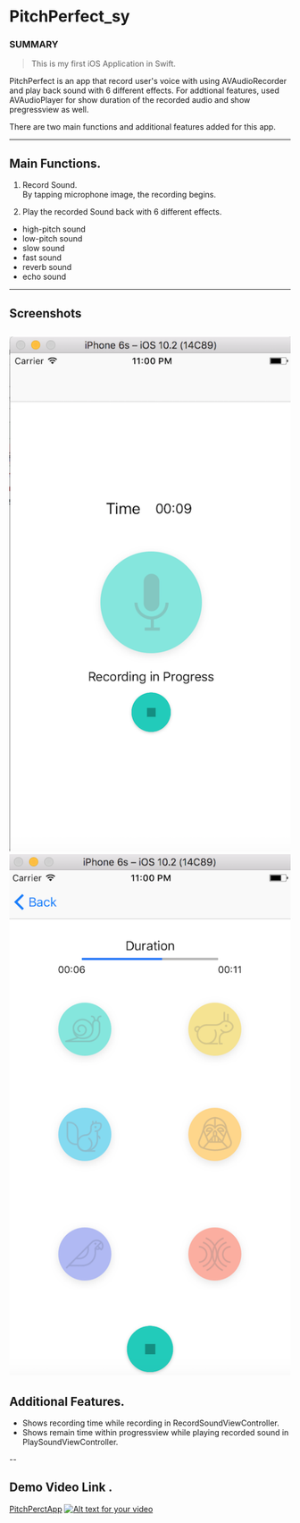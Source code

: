 # PitchPerfect_sy
### SUMMARY
>This is my first iOS Application in Swift.  

PitchPerfect is an app that record user's voice with using AVAudioRecorder and play back sound with 6 different effects. For addtional features, used AVAudioPlayer for show duration of the recorded audio and show pregressview as well.

There are two main functions and additional features added for this app.  

---
## Main Functions.  
1. Record Sound.    
   By tapping microphone image, the recording begins.

2. Play the recorded Sound back with 6 different effects.  
  * high-pitch sound
  * low-pitch sound
  * slow sound
  * fast sound
  * reverb sound
  * echo sound

---
## Screenshots
![screenshot](./image/first.png) ![screenshot](./image/second.png)
---
## Additional Features. 
* Shows recording time while recording in RecordSoundViewController.
* Shows remain time within progressview while playing recorded sound in PlaySoundViewController.  

--
## Demo Video Link . 
[PitchPerctApp](https://www.youtube.com/watch?v=Z5eMroswM-c)
[![Alt text for your video](http://i67.tinypic.com/ny8dvm.png)](https://www.youtube.com/watch?v=Z5eMroswM-c)
